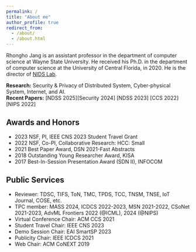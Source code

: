 ```yaml
---
permalink: /
title: "About me"
author_profile: true
redirect_from: 
  - /about/
  - /about.html
---
```


Rhongho Jang is an assistant professor in the department of computer science at Wayne State University. He received his Ph.D. in the department of computer science at the University of Central Florida, in 2020. 
He is the director of [NIDS Lab](/team/). 

<b>Research:</b> Security & Privacy of Distributed System, Cyber-physical System, Internet, and AI.
<br>
<b>Recent Papers:</b>  [NDSS 2025][Security 2024] [NDSS 2023] [CCS 2022] [NIPS 2022]


Awards and Honors
---
* 2023 NSF, PI, IEEE CNS 2023 Student Travel Grant 
* 2022 NSF, Co-PI, Collaborative Research: HCC: Small
* 2021 Best Paper Award, DSN 2021-Fast Abstracts
* 2018 Outstanding Young Researcher Award, KISA
* 2017 Best-In-Session Presentation Award (SDN II), INFOCOM

Public Services
---
* Reviewer: TDSC, TIFS, ToN, TMC, TPDS, TCC, TNSM, TNSE, IoT Journal, COSE, etc.
* TPC member: MASS 2024, ICDCS 2022-2023, MSN 2021-2022, CSoNet 2021-2023, AdvML Frontiers 2022 (@ICML), 2024 (@NIPS)
* Virtual Conference Chair: ACM CCS 2021
* Student Travel Chair: IEEE CNS 2023
* Demo Session Chair: EAI SmartSP 2023
* Publicity Chair: IEEE ICDCS 2021
* Web Chair: ACM CoNEXT 2019
